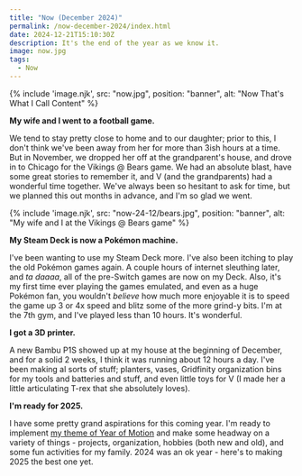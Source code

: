 ```yaml
---
title: "Now (December 2024)"
permalink: /now-december-2024/index.html
date: 2024-12-21T15:10:30Z
description: It's the end of the year as we know it.
image: now.jpg
tags: 
  - Now
---
```


{% include 'image.njk',
  src: "now.jpg",
  position: "banner",
  alt: "Now That's What I Call Content"
%}

**My wife and I went to a football game.**

We tend to stay pretty close to home and to our daughter; prior to this, I don't think we've been away from her for more than 3ish hours at a time. But in November, we dropped her off at the grandparent's house, and drove in to Chicago for the Vikings @ Bears game. We had an absolute blast, have some great stories to remember it, and V (and the grandparents) had a wonderful time together. We've always been so hesitant to ask for time, but we planned this out months in advance, and I'm so glad we went.

{% include 'image.njk',
  src: "now-24-12/bears.jpg",
  position: "banner",
  alt: "My wife and I at the Vikings @ Bears game"
%}

**My Steam Deck is now a Pokémon machine.**

I've been wanting to use my Steam Deck more. I've also been itching to play the old Pokémon games again. A couple hours of internet sleuthing later, and *ta daaaa*, all of the pre-Switch games are now on my Deck. Also, it's my first time ever playing the games emulated, and even as a huge Pokémon fan, you wouldn't *believe* how much more enjoyable it is to speed the game up 3 or 4x speed and blitz some of the more grind-y bits. I'm at the 7th gym, and I've played less than 10 hours. It's wonderful.

**I got a 3D printer.**

A new Bambu P1S showed up at my house at the beginning of December, and for a solid 2 weeks, I think it was running about 12 hours a day. I've been making al sorts of stuff; planters, vases, Gridfinity organization bins for my tools and batteries and stuff, and even little toys for V (I made her a little articulating T-rex that she absolutely loves).

**I'm ready for 2025.**

I have some pretty grand aspirations for this coming year. I'm ready to implement [my theme of Year of Motion](/year-of-motion/) and make some headway on a variety of things - projects, organization, hobbies (both new and old), and some fun activities for my family. 2024 was an ok year - here's to making 2025 the best one yet.
